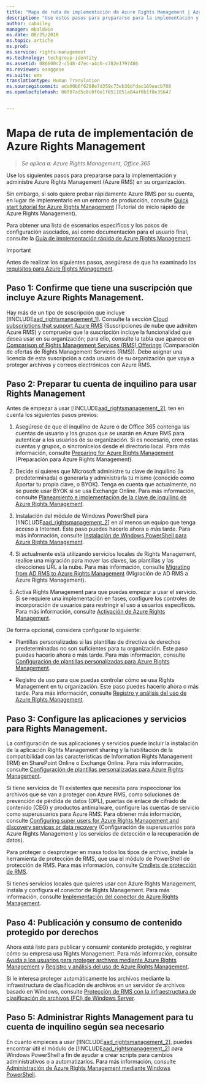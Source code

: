 ```yaml
---
title: "Mapa de ruta de implementación de Azure Rights Management | Azure RMS"
description: "Use estos pasos para prepararse para la implementación y administración de Azure Rights Management (Azure RMS) en la organización."
author: cabailey
manager: mbaldwin
ms.date: 08/25/2016
ms.topic: article
ms.prod: 
ms.service: rights-management
ms.technology: techgroup-identity
ms.assetid: 086600c2-c5d8-47ec-a4c0-c782e1797486
ms.reviewer: esaggese
ms.suite: ems
translationtype: Human Translation
ms.sourcegitcommit: ada00b6f6298e7d359c73eb38dfdac169eacb708
ms.openlocfilehash: 06f07ad5c8c0f0e1f8511051a84af0b1f8e35647


---
```


# Mapa de ruta de implementación de Azure Rights Management

>*Se aplica a: Azure Rights Management, Office 365*

Use los siguientes pasos para prepararse para la implementación y administre Azure Rights Management (Azure RMS) en su organización.

Sin embargo, si solo quiere probar rápidamente Azure RMS por su cuenta, en lugar de implementarlo en un entorno de producción, consulte [Quick start tutorial for Azure Rights Management](../get-started/quick-start-tutorial.md) (Tutorial de inicio rápido de Azure Rights Management).

Para obtener una lista de escenarios específicos y los pasos de configuración asociados, así como documentación para el usuario final, consulte la [Guía de implementación rápida de Azure Rights Management](../get-started/rapid-deployment-guide.md).

> [!IMPORTANT]
> Antes de realizar los siguientes pasos, asegúrese de que ha examinado los [requisitos para Azure Rights Management](../get-started/requirements-azure-rms.md).

## Paso 1: Confirme que tiene una suscripción que incluye Azure Rights Management.
Hay más de un tipo de suscripción que incluye [!INCLUDE[aad_rightsmanagement_1](../includes/aad_rightsmanagement_1_md.md)]. Consulte la sección [Cloud subscriptions that support Azure RMS](../get-started/requirements-subscriptions.md) (Suscripciones de nube que admiten Azure RMS) y compruebe que la suscripción incluye la funcionalidad que desea usar en su organización; para ello, consulte la tabla que aparece en [Comparison of Rights Management Services (RMS) Offerings](https://technet.microsoft.com/dn858608) (Comparación de ofertas de Rights Management Services (RMS)). Debe asignar una licencia de esta suscripción a cada usuario de su organización que vaya a proteger archivos y correos electrónicos con Azure RMS.

## Paso 2: Preparar tu cuenta de inquilino para usar Rights Management
Antes de empezar a usar [!INCLUDE[aad_rightsmanagement_2](../includes/aad_rightsmanagement_2_md.md)], ten en cuenta los siguientes pasos previos:

1.  Asegúrese de que el inquilino de Azure o de Office 365 contenga las cuentas de usuario y los grupos que se usarán en Azure RMS para autenticar a los usuarios de su organización. Si es necesario, cree estas cuentas y grupos, o sincronícelos desde el directorio local. Para más información, consulte [Preparing for Azure Rights Management](prepare.md) (Preparación para Azure Rights Management).

2.  Decide si quieres que Microsoft administre tu clave de inquilino (la predeterminada) o generarla y administrarla tú mismo (conocido como Aportar tu propia clave, o BYOK). Tenga en cuenta que actualmente, no se puede usar BYOK si se usa Exchange Online. Para más información, consulte [Planeamiento e implementación de la clave de inquilino de Azure Rights Management](plan-implement-tenant-key.md).

3.  Instalación del módulo de Windows PowerShell para [!INCLUDE[aad_rightsmanagement_2](../includes/aad_rightsmanagement_2_md.md)] en al menos un equipo que tenga acceso a Internet. Este paso puedes hacerlo ahora o más tarde. Para más información, consulte [Instalación de Windows PowerShell para Azure Rights Management](../deploy-use/install-powershell.md).

4.  Si actualmente está utilizando servicios locales de Rights Management, realice una migración para mover las claves, las plantillas y las direcciones URL a la nube. Para más información, consulte [Migrating from AD RMS to Azure Rights Management](migrate-from-ad-rms-to-azure-rms.md) (Migración de AD RMS a Azure Rights Management).

5.  Activa Rights Management para que puedas empezar a usar el servicio. Si se requiere una implementación en fases, configure los controles de incorporación de usuarios para restringir el uso a usuarios específicos. Para más información, consulte [Activación de Azure Rights Management](../deploy-use/activate-service.md).

De forma opcional, considera configurar lo siguiente:

-   Plantillas personalizadas si las plantillas de directiva de derechos predeterminadas no son suficientes para tu organización. Este paso puedes hacerlo ahora o más tarde. Para más información, consulte [Configuración de plantillas personalizadas para Azure Rights Management](../deploy-use/configure-custom-templates.md).

-   Registro de uso para que puedas controlar cómo se usa Rights Management en tu organización. Este paso puedes hacerlo ahora o más tarde. Para más información, consulte [Registro y análisis del uso de Azure Rights Management](../deploy-use/log-analyze-usage.md).

## Paso 3: Configure las aplicaciones y servicios para Rights Management.
La configuración de sus aplicaciones y servicios puede incluir la instalación de la aplicación Rights Management sharing y la habilitación de la compatibilidad con las características de Information Rights Management (IRM) en SharePoint Online o Exchange Online. Para más información, consulte [Configuración de plantillas personalizadas para Azure Rights Management](../deploy-use/configure-applications.md).

Si tiene servicios de TI existentes que necesita para inspeccionar los archivos que se van a proteger con Azure RMS, como soluciones de prevención de pérdida de datos (DPL), puertas de enlace de cifrado de contenido (CEG) y productos antimalware, configure las cuentas de servicio como superusuarios para Azure RMS. Para obtener más información, consulte [Configuring super users for Azure Rights Management and discovery services or data recovery](../deploy-use/configure-super-users.md) (Configuración de superusuarios para Azure Rights Management y los servicios de detección o la recuperación de datos).

Para proteger o desproteger en masa todos los tipos de archivo, instale la herramienta de protección de RMS, que usa el módulo de PowerShell de protección de RMS. Para más información, consulte [Cmdlets de protección de RMS](https://msdn.microsoft.com/library/mt433195.aspx).

Si tienes servicios locales que quieres usar con Azure Rights Management, instala y configura el conector de Rights Management. Para más información, consulte [Implementación del conector de Azure Rights Management](../deploy-use/deploy-rms-connector.md).

## Paso 4: Publicación y consumo de contenido protegido por derechos
Ahora está listo para publicar y consumir contenido protegido, y registrar cómo su empresa usa Rights Management. Para más información, consulte [Ayuda a los usuarios para proteger archivos mediante Azure Rights Management](../deploy-use/help-users.md) y [Registro y análisis del uso de Azure Rights Management](../deploy-use/log-analyze-usage.md).

Si le interesa proteger automáticamente los archivos mediante la infraestructura de clasificación de archivos en un servidor de archivos basado en Windows, consulte [Protección de RMS con la infraestructura de clasificación de archivos (FCI) de Windows Server](../rms-client/configure-fci.md).

## Paso 5: Administrar Rights Management para tu cuenta de inquilino según sea necesario
En cuanto empieces a usar [!INCLUDE[aad_rightsmanagement_2](../includes/aad_rightsmanagement_2_md.md)], puedes encontrar útil el módulo de [!INCLUDE[aad_rightsmanagement_2](../includes/aad_rightsmanagement_2_md.md)] para Windows PowerShell a fin de ayudar a crear scripts para cambios administrativos o a automatizarlos. Para más información, consulte [Administración de Azure Rights Management mediante Windows PowerShell](../deploy-use/administer-powershell.md).





<!--HONumber=Aug16_HO4-->


